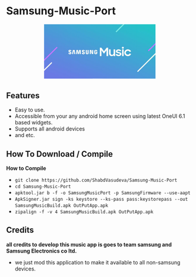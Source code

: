 # Samsung-Music-Port
<p align="center">
  <img src="https://github.com/ShabdVasudeva/Samsung-Music-Port/blob/main/samsung-music.jpg" alt="Logo" width="300" />
</p>
<h2>Features</h2>
  
- Easy to use.
- Accessible from your any android home screen using latest OneUI 6.1 based widgets.
- Supports all android devices
- and etc.

<h2>How To Download / Compile</h2>

**How to Compile**
- `git clone https://github.com/ShabdVasudeva/Samsung-Music-Port`
- `cd Samsung-Music-Port`
- `apktool.jar b -f -o SamsungMusicPort -p SamsungFirmware --use-aapt`
- `ApkSigner.jar sign -ks keystore --ks-pass pass:keystorepass --out SamsungMusicBuild.apk OutPutApp.apk`
- `zipalign -f -v 4 SamsungMusicBuild.apk OutPutApp.apk`

<h2>Credits</h2>

**all credits to develop this music app is goes to team samsung and Samsung Electronics co ltd.**

- we just mod this application to make it available to all non-samsung devices.

